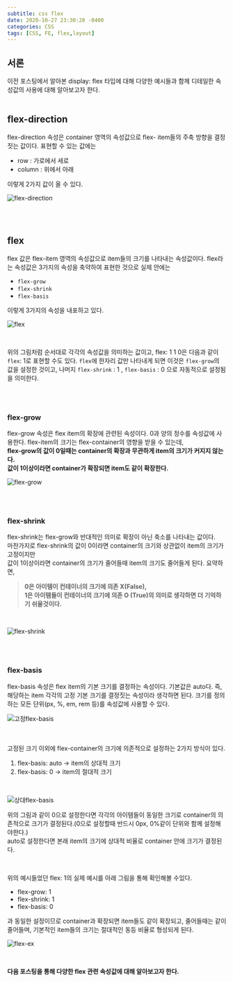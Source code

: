 ```yaml
---
subtitle: css flex
date: 2020-10-27 23:30:28 -0400
categories: CSS 
tags: [CSS, FE, flex,layout]
---
```


## 서론

이전 포스팅에서 알아본 display: flex 타입에 대해 다양한 예시들과 함께 디테일한 속성값의 사용에 대해 알아보고자 한다.
<br><br>

## flex-direction

flex-direction 속성은 container 영역의 속성값으로 flex- item들의 주축 방향을 결정짓는 값이다. 표현할 수 있는 값에는
- row : 가로에서 세로
- column : 위에서 아래

이렇게 2가지 값이 올 수 있다.

![flex-direction](https://junstar17.github.io/img/flex-direction.png)

<br><br>

## flex
flex 값은 flex-item 영역의 속성값으로 item들의 크기를 나타내는 속성값이다.
flex라는 속성값은 3가지의 속성을 축약하여 표현한 것으로 실제 안에는 
- `flex-grow`
- `flex-shrink`
- `flex-basis`

이렇게 3가지의 속성을 내포하고 있다.
<br>

![flex](https://junstar17.github.io/img/flex-child.png)

<br>

위의 그림처럼 순서대로 각각의 속성값을 의미하는 값이고, flex: 1 1 0은 다음과 같이 `flex`: 1로 표현할 수도 있다. `flex`에 한자리 값만 나타내게 되면 이것은 `flex-grow`의 값을 설정한 것이고, 나머지 `flex-shrink` : 1 , `flex-basis` : 0 으로 자동적으로 설정됨을 의미한다.

<br><br>

### flex-grow
flex-grow 속성은 flex item의 확장에 관련된 속성이다. 0과 양의 정수를 속성값에 사용한다. flex-item의 크기는 flex-container의 영향을 받을 수 있는데, <br>
**flex-grow의 값이 0일때는 container의 확장과 무관하게 item의 크기가 커지지 않는다.** <br>
**값이 1이상이라면 container가 확장되면 item도 같이 확장한다.**
<br>

![flex-grow](https://junstar17.github.io/img/flex-grow.png)

<br><br>

### flex-shrink
flex-shrink는 flex-grow와 반대적인 의미로 확장이 아닌 축소를 나타내는 값이다.
<br>
마찬가지로 flex-shrink의 값이 0이라면 container의 크기와 상관없이 item의 크기가 고정이지만 <br>
값이 1이상이라면 container의 크기가 줄어들때 item의 크기도 줄어들게 된다.
요약하면,

> **0은 아이템이 컨테이너의 크기에 의존 X(False), <br>
1은 아이템들이 컨테이너의 크기에 의존 O (True)의 의미로 생각하면 더 기억하기 쉬울것이다.**

<br>

![flex-shrink](https://junstar17.github.io/img/flex-shrink.png)

<br><br>

### flex-basis

flex-basis 속성은 flex item의 기본 크기를 결정하는 속성이다. 기본값은 auto다.
즉, 해당하는 item 각각의 고정 기본 크기를 결정짓는 속성이라 생각하면 된다. 크기를 정의하는 모든 단위(px, %, em, rem 등)를 속성값에 사용할 수 있다.
<br>

![고정flex-basis](https://junstar17.github.io/img/고정flex-basis.png)

<br><br>
고정된 크기 이외에 flex-container의 크기에 의존적으로 설정하는 2가지 방식이 있다.

1. flex-basis: auto -> item의 상대적 크기
1. flex-basis: 0 -> item의 절대적 크기

<br>

![상대flex-basis](https://junstar17.github.io/img/상대flex-basis.png)

위의 그림과 같이 0으로 설정한다면 각각의 아이템들이 동일한 크기로 container의 의존적으로 크기가 결정된다.(0으로 설정할때 반드시 0px, 0%같이 단위와 함께 설정해야한다.)
<br> auto로 설정한다면 본래 item의 크기에 상대적 비율로 container 안에 크기가 결정된다.

<br>

위의 예시들었던 flex: 1의 실제 예시를 아래 그림을 통해 확인해볼 수있다. <br>
- flex-grow: 1
- flex-shrink: 1
- flex-basis: 0 

과 동일한 설정이므로 container과 확장되면 item들도 같이 확장되고, 줄어들때는 같이 줄어들며, 기본적인 item들의 크기는 절대적인 동등 비율로 형성되게 된다.


![flex-ex](https://junstar17.github.io/img/flex-ex.png)
<br>

<br>

**다음 포스팅을 통해 다양한 flex 관련 속성값에 대해 알아보고자 한다.**


